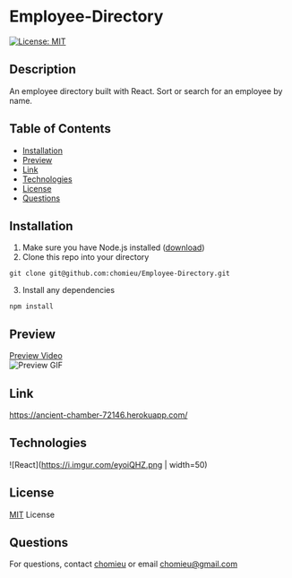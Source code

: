 # Employee-Directory
[![License: MIT](https://img.shields.io/badge/License-MIT-yellow.svg)](https://choosealicense.com/licenses/mit/)
        
## Description
An employee directory built with React. Sort or search for an employee by name.

## Table of Contents
* [Installation](#installation)
* [Preview](#preview)
* [Link](#link)
* [Technologies](#technologies)
* [License](#license)
* [Questions](#questions)
        
## Installation
1. Make sure you have Node.js installed ([download](https://nodejs.org/en/))
2. Clone this repo into your directory
```
git clone git@github.com:chomieu/Employee-Directory.git
```
3. Install any dependencies
```
npm install
```

## Preview
[Preview Video](https://drive.google.com/file/d/1a7t52UTD4IF_3Wy5Jf39Hzq9ojOBcARC/view)</br>
![Preview GIF](./preview.gif)

## Link
<https://ancient-chamber-72146.herokuapp.com/>

## Technologies
![React](https://i.imgur.com/eyoiQHZ.png | width=50)

## License
[MIT](./LICENSE) License

## Questions
For questions, contact [chomieu](https://github.com/chomieu) or email chomieu@gmail.com
